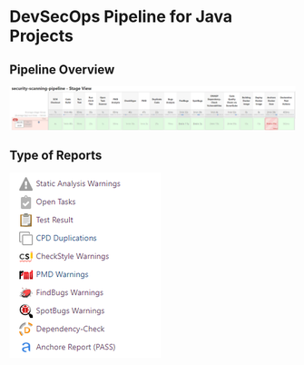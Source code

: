 # DevSecOps Pipeline for Java Projects

## Pipeline Overview
![pipelineImport](/pipelineoverview.png)

## Type of Reports
![reportsImport](/reports.png)
